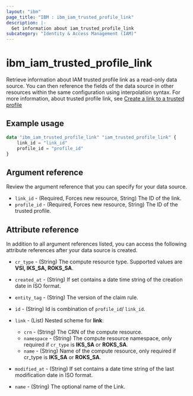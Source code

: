 ```yaml
---
layout: "ibm"
page_title: "IBM : ibm_iam_trusted_profile_link"
description: |-
  Get information about iam_trusted_profile_link
subcategory: "Identity & Access Management (IAM)"
---
```


# ibm_iam_trusted_profile_link

Retrieve information about IAM trusted profile link as a read-only data source. You can then reference the fields of the data source in other resources within the same configuration using interpolation syntax. For more information, about trusted profile link, see [Create a link to a trusted profile](https://cloud.ibm.com/apidocs/iam-identity-token-api#create-link)

## Example usage

```terraform
data "ibm_iam_trusted_profile_link" "iam_trusted_profile_link" {
	link_id = "link_id"
	profile_id = "profile_id"
}
```

## Argument reference

Review the argument reference that you can specify for your data source.

* `link_id` - (Required, Forces new resource, String) The ID of the link.
* `profile_id` - (Required, Forces new resource, String) The ID of the trusted profile.

## Attribute reference

In addition to all argument references listed, you can access the following attribute references after your data source is created.

* `cr_type` - (String) The compute resource type. Supported values are **VSI, IKS_SA, ROKS_SA**.

* `created_at` - (String) If set contains a date time string of the creation date in ISO format.

* `entity_tag` - (String) The version of the claim rule.

* `id` - (String) Id is combination of `profile_id`/ `link_id`.

* `link` - (List) 
    Nested scheme for **link**:
	* `crn` - (String) The CRN of the compute resource.
	* `namespace` - (String) The compute resource namespace, only required if `cr_type` is **IKS_SA** or **ROKS_SA**.
	* `name` - (String) Name of the compute resource, only required if cr_type is **IKS_SA** or **ROKS_SA**.

* `modified_at` - (String) If set contains a date time string of the last modification date in ISO format.

* `name` - (String) The optional name of the Link.


